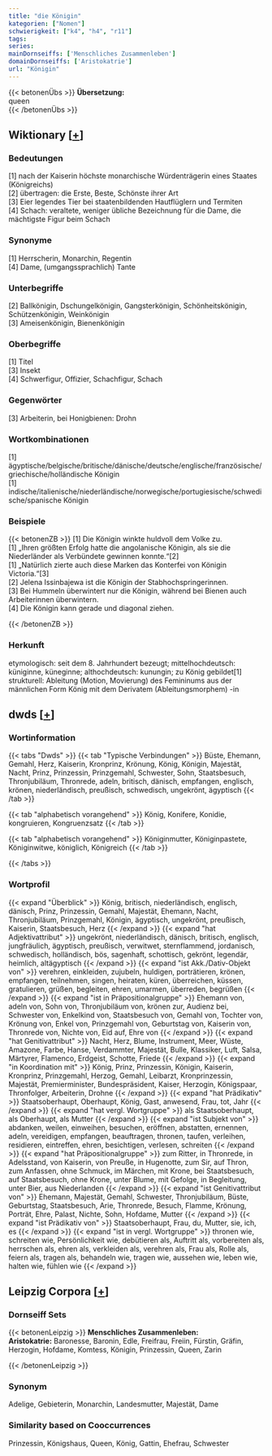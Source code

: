 ```yaml
---
title: "die Königin"
kategorien: ["Nomen"]
schwierigkeit: ["k4", "h4", "r11"]
tags:
series:
mainDornseiffs: ['Menschliches Zusammenleben']
domainDornseiffs: ['Aristokatrie']
url: "Königin"
---
```


{{< betonenÜbs >}}
**Übersetzung:**  
queen  
{{< /betonenÜbs >}}

## Wiktionary [[+](https://de.wiktionary.org/wiki/Königin)]

### Bedeutungen
[1] nach der Kaiserin höchste monarchische Würdenträgerin eines Staates (Königreichs)  
[2] übertragen: die Erste, Beste, Schönste ihrer Art  
[3] Eier legendes Tier bei staatenbildenden Hautflüglern und Termiten  
[4] Schach: veraltete, weniger übliche Bezeichnung für die Dame, die mächtigste Figur beim Schach  

### Synonyme
[1] Herrscherin, Monarchin, Regentin  
[4] Dame, (umgangssprachlich) Tante  

### Unterbegriffe
[2] Ballkönigin, Dschungelkönigin, Gangsterkönigin, Schönheitskönigin, Schützenkönigin, Weinkönigin  
[3] Ameisenkönigin, Bienenkönigin  

### Oberbegriffe
[1] Titel  
[3] Insekt  
[4] Schwerfigur, Offizier, Schachfigur, Schach  

### Gegenwörter
[3] Arbeiterin, bei Honigbienen: Drohn  

### Wortkombinationen
[1] ägyptische/belgische/britische/dänische/deutsche/englische/französische/griechische/holländische Königin  
[1] indische/italienische/niederländische/norwegische/portugiesische/schwedische/spanische Königin  

### Beispiele
{{< betonenZB >}}
[1] Die Königin winkte huldvoll dem Volke zu.  
[1] „Ihren größten Erfolg hatte die angolanische Königin, als sie die Niederländer als Verbündete gewinnen konnte.“[2]  
[1] „Natürlich zierte auch diese Marken das Konterfei von Königin Victoria.“[3]  
[2] Jelena Issinbajewa ist die Königin der Stabhochspringerinnen.  
[3] Bei Hummeln überwintert nur die Königin, während bei Bienen auch Arbeiterinnen überwintern.  
[4] Die Königin kann gerade und diagonal ziehen.  

{{< /betonenZB >}}
### Herkunft
etymologisch: seit dem 8. Jahrhundert bezeugt; mittelhochdeutsch: küniginne, küneginne; althochdeutsch: kunungin; zu König gebildet[1]  
strukturell: Ableitung (Motion, Movierung) des Femininums aus der männlichen Form König mit dem Derivatem (Ableitungsmorphem) -in  



## dwds [[+](https://www.dwds.de/wb/Königin)]

### Wortinformation
{{< tabs "Dwds" >}}
{{< tab "Typische Verbindungen" >}}
Büste, Ehemann, Gemahl, Herz, Kaiserin, Kronprinz, Krönung, König, Königin, Majestät, Nacht, Prinz, Prinzessin, Prinzgemahl, Schwester, Sohn, Staatsbesuch, Thronjubiläum, Thronrede, adeln, britisch, dänisch, empfangen, englisch, krönen, niederländisch, preußisch, schwedisch, ungekrönt, ägyptisch
{{< /tab >}}

{{< tab "alphabetisch vorangehend" >}}
König, Konifere, Konidie, kongruieren, Kongruenzsatz
{{< /tab >}}

{{< tab "alphabetisch vorangehend" >}}
Königinmutter, Königinpastete, Königinwitwe, königlich, Königreich
{{< /tab >}}

{{< /tabs >}}

### Wortprofil
{{< expand "Überblick" >}} König, britisch, niederländisch, englisch, dänisch, Prinz, Prinzessin, Gemahl, Majestät, Ehemann, Nacht, Thronjubiläum, Prinzgemahl, Königin, ägyptisch, ungekrönt, preußisch, Kaiserin, Staatsbesuch, Herz {{< /expand >}}
{{< expand "hat Adjektivattribut" >}} ungekrönt, niederländisch, dänisch, britisch, englisch, jungfräulich, ägyptisch, preußisch, verwitwet, sternflammend, jordanisch, schwedisch, holländisch, bös, sagenhaft, schottisch, gekrönt, legendär, heimlich, altägyptisch {{< /expand >}}
{{< expand "ist Akk./Dativ-Objekt von" >}} verehren, einkleiden, zujubeln, huldigen, porträtieren, krönen, empfangen, teilnehmen, singen, heiraten, küren, überreichen, küssen, gratulieren, grüßen, begleiten, ehren, umarmen, überreden, begrüßen {{< /expand >}}
{{< expand "ist in Präpositionalgruppe" >}} Ehemann von, adeln von, Sohn von, Thronjubiläum von, krönen zur, Audienz bei, Schwester von, Enkelkind von, Staatsbesuch von, Gemahl von, Tochter von, Krönung von, Enkel von, Prinzgemahl von, Geburtstag von, Kaiserin von, Thronrede von, Nichte von, Eid auf, Ehre von {{< /expand >}}
{{< expand "hat Genitivattribut" >}} Nacht, Herz, Blume, Instrument, Meer, Wüste, Amazone, Farbe, Hanse, Verdammter, Majestät, Bulle, Klassiker, Luft, Salsa, Märtyrer, Flamenco, Erdgeist, Schotte, Friede {{< /expand >}}
{{< expand "in Koordination mit" >}} König, Prinz, Prinzessin, Königin, Kaiserin, Kronprinz, Prinzgemahl, Herzog, Gemahl, Leibarzt, Kronprinzessin, Majestät, Premierminister, Bundespräsident, Kaiser, Herzogin, Königspaar, Thronfolger, Arbeiterin, Drohne {{< /expand >}}
{{< expand "hat Prädikativ" >}} Staatsoberhaupt, Oberhaupt, König, Gast, anwesend, Frau, tot, Jahr {{< /expand >}}
{{< expand "hat vergl. Wortgruppe" >}} als Staatsoberhaupt, als Oberhaupt, als Mutter {{< /expand >}}
{{< expand "ist Subjekt von" >}} abdanken, weilen, einweihen, besuchen, eröffnen, abstatten, ernennen, adeln, vereidigen, empfangen, beauftragen, thronen, taufen, verleihen, residieren, eintreffen, ehren, besichtigen, verlesen, schreiten {{< /expand >}}
{{< expand "hat Präpositionalgruppe" >}} zum Ritter, in Thronrede, in Adelsstand, von Kaiserin, von Preuße, in Hugenotte, zum Sir, auf Thron, zum Anfassen, ohne Schmuck, im Märchen, mit Krone, bei Staatsbesuch, auf Staatsbesuch, ohne Krone, unter Blume, mit Gefolge, in Begleitung, unter Bier, aus Niederlanden {{< /expand >}}
{{< expand "ist Genitivattribut von" >}} Ehemann, Majestät, Gemahl, Schwester, Thronjubiläum, Büste, Geburtstag, Staatsbesuch, Arie, Thronrede, Besuch, Flamme, Krönung, Porträt, Ehre, Palast, Nichte, Sohn, Hofdame, Mutter {{< /expand >}}
{{< expand "ist Prädikativ von" >}} Staatsoberhaupt, Frau, du, Mutter, sie, ich, es {{< /expand >}}
{{< expand "ist in vergl. Wortgruppe" >}} thronen wie, schreiten wie, Persönlichkeit wie, debütieren als, Auftritt als, vorbereiten als, herrschen als, ehren als, verkleiden als, verehren als, Frau als, Rolle als, feiern als, tragen als, behandeln wie, tragen wie, aussehen wie, leben wie, halten wie, fühlen wie {{< /expand >}}

## Leipzig Corpora [[+](https://corpora.uni-leipzig.de/en/res?word=Königin&corpusId=deu_newscrawl-public_2018)]

### Dornseiff Sets
{{< betonenLeipzig >}}
**Menschliches Zusammenleben:**  
**Aristokatrie:** Baronesse, Baronin, Edle, Freifrau, Freiin, Fürstin, Gräfin, Herzogin, Hofdame, Komtess, Königin, Prinzessin, Queen, Zarin  

{{< /betonenLeipzig >}}

### Synonym
Adelige, Gebieterin, Monarchin, Landesmutter, Majestät, Dame


### Similarity based on Cooccurrences
Prinzessin, Königshaus, Queen, König, Gattin, Ehefrau, Schwester

